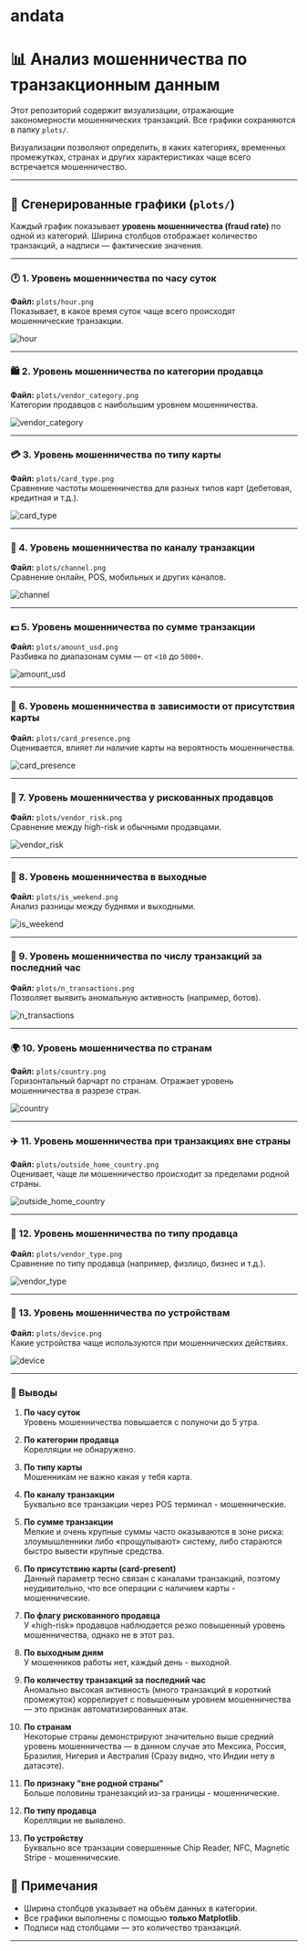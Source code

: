 # andata
# 📊 Анализ мошенничества по транзакционным данным

Этот репозиторий содержит визуализации, отражающие закономерности мошеннических транзакций. Все графики сохраняются в папку `plots/`.

Визуализации позволяют определить, в каких категориях, временных промежутках, странах и других характеристиках чаще всего встречается мошенничество.

---

## 📁 Сгенерированные графики (`plots/`)

Каждый график показывает **уровень мошенничества (fraud rate)** по одной из категорий. Ширина столбцов отображает количество транзакций, а надписи — фактические значения.

---

### 🕐 1. Уровень мошенничества по часу суток  
**Файл:** `plots/hour.png`  
Показывает, в какое время суток чаще всего происходят мошеннические транзакции.

![hour](plots/hour.png)

---

### 🛍️ 2. Уровень мошенничества по категории продавца  
**Файл:** `plots/vendor_category.png`  
Категории продавцов с наибольшим уровнем мошенничества.

![vendor_category](plots/vendor_category.png)

---

### 💳 3. Уровень мошенничества по типу карты  
**Файл:** `plots/card_type.png`  
Сравнение частоты мошенничества для разных типов карт (дебетовая, кредитная и т.д.).

![card_type](plots/card_type.png)

---

### 📲 4. Уровень мошенничества по каналу транзакции  
**Файл:** `plots/channel.png`  
Сравнение онлайн, POS, мобильных и других каналов.

![channel](plots/channel.png)

---

### 💵 5. Уровень мошенничества по сумме транзакции  
**Файл:** `plots/amount_usd.png`  
Разбивка по диапазонам сумм — от `<10` до `5000+`.

![amount_usd](plots/amount_usd.png)

---

### 🧾 6. Уровень мошенничества в зависимости от присутствия карты  
**Файл:** `plots/card_presence.png`  
Оценивается, влияет ли наличие карты на вероятность мошенничества.

![card_presence](plots/card_presence.png)

---

### 🔴 7. Уровень мошенничества у рискованных продавцов  
**Файл:** `plots/vendor_risk.png`  
Сравнение между high-risk и обычными продавцами.

![vendor_risk](plots/vendor_risk.png)

---

### 📅 8. Уровень мошенничества в выходные  
**Файл:** `plots/is_weekend.png`  
Анализ разницы между буднями и выходными.

![is_weekend](plots/is_weekend.png)

---

### 🔁 9. Уровень мошенничества по числу транзакций за последний час  
**Файл:** `plots/n_transactions.png`  
Позволяет выявить аномальную активность (например, ботов).

![n_transactions](plots/n_transactions.png)

---

### 🌍 10. Уровень мошенничества по странам  
**Файл:** `plots/country.png`  
Горизонтальный барчарт по странам. Отражает уровень мошенничества в разрезе стран.

![country](plots/country.png)

---

### ✈️ 11. Уровень мошенничества при транзакциях вне страны  
**Файл:** `plots/outside_home_country.png`  
Оценивает, чаще ли мошенничество происходит за пределами родной страны.

![outside_home_country](plots/outside_home_country.png)

---

### 🏪 12. Уровень мошенничества по типу продавца  
**Файл:** `plots/vendor_type.png`  
Сравнение по типу продавца (например, физлицо, бизнес и т.д.).

![vendor_type](plots/vendor_type.png)

---

### 📱 13. Уровень мошенничества по устройствам  
**Файл:** `plots/device.png`  
Какие устройства чаще используются при мошеннических действиях.

![device](plots/device.png)

---

### 📌 Выводы

1. **По часу суток**  
   Уровень мошенничества повышается c полуночи до 5 утра.

2. **По категории продавца**  
   Корелляции не обнаружено.

3. **По типу карты**  
   Мошенникам не важно какая у тебя карта.

4. **По каналу транзакции**  
   Буквально все транзакции через POS терминал - мошеннические.

5. **По сумме транзакции**  
   Мелкие и очень крупные суммы часто оказываются в зоне риска: злоумышленники либо «прощупывают» систему, либо стараются быстро вывести крупные средства.

6. **По присутствию карты (card-present)**  
   Данный параметр тесно связан с каналами транзакций, поэтому неудивительно,  что все операции с наличием карты - мошеннические.
   
8. **По флагу рискованного продавца**  
   У «high-risk» продавцов наблюдается резко повышенный уровень мошенничества, однако не в этот раз.

9. **По выходным дням**  
   У мошенников работы нет, каждый день - выходной.

10. **По количеству транзакций за последний час**  
   Аномально высокая активность (много транзакций в короткий промежуток) коррелирует с повышенным уровнем мошенничества — это признак автоматизированных атак.

11. **По странам**  
   Некоторые страны демонстрируют значительно выше средний уровень мошенничества — в данном случае это Мексика, Россия, Бразилия, Нигерия и Австралия (Сразу видно, что Индии нету в датасэте).

12. **По признаку "вне родной страны"**  
   Больше половины транезакций из-за границы - мошеннические.

13. **По типу продавца**  
  Корелляции не выявлено.

15. **По устройству**  
   Буквально все транзации совершенные Chip Reader, NFC, Magnetic Stripe - мошеннические.


## 📝 Примечания

- Ширина столбцов указывает на объём данных в категории.
- Все графики выполнены с помощью **только Matplotlib**.
- Подписи над столбцами — это количество транзакций.

---

